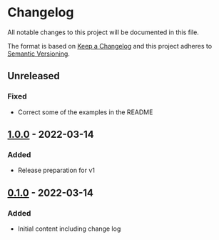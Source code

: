 # Changelog

All notable changes to this project will be documented in this file.

The format is based on [Keep a Changelog](http://keepachangelog.com/)
and this project adheres to [Semantic Versioning](http://semver.org/).

## Unreleased

### Fixed

- Correct some of the examples in the README

## [1.0.0] - 2022-03-14

### Added

- Release preparation for v1

## [0.1.0] - 2022-03-14

### Added

- Initial content including change log

[1.0.0]: https://github.com/release-flow/keep-a-changelog-action/compare/v0.1.0...v1.0.0

[0.1.0]: https://github.com/release-flow/keep-a-changelog-action/releases/tag/v0.1.0
